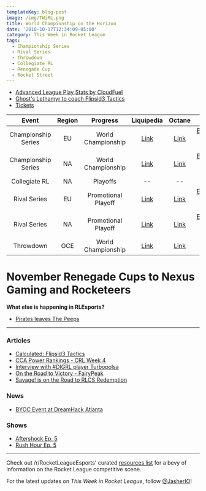 ```yaml
---
templateKey: blog-post
image: /img/TWiRL.png
title: World Championship on the Horizon
date: '2018-10-17T12:34:09-05:00'
category: This Week in Rocket League
tags:
  - Championship Series
  - Rival Series
  - Throwdown
  - Collegiate RL
  - Renegade Cup
  - Rocket Street
---
```


* [Advanced League Play Stats by CloudFuel](https://twitter.com/CloudFuel/status/1052588455253987329)
* [Ghost's Lethamyr to coach Flipsid3 Tactics](https://twitter.com/Lethamyr_RL/status/1052624073837051906)
* [Tickets](https://www.reddit.com/r/RocketLeagueEsports/comments/9op14x/rlcs_world_championship_tickets_megathread/)

| Event | Region | Progress | Liquipedia | Octane | Other |
|:-------------------:|:------:|:--------:|:-------------------------------------------------------------------------------------------------------------------------------:|:-------------------------------------------------------------:|:----------------------------------------------------------------------------------------------------------------------------------------:|
| Championship Series | EU | World Championship | [Link](https://liquipedia.net/rocketleague/Rocket_League_Championship_Series/Season_6/Europe) | [Link](https://octane.gg/event/rlcs-season-six-europe) | [EventVODs](https://eventvods.com/rocket-league/rlcs-europe-season-6?s=0), [Playoff Predictor](https://us.nallen.me/rlcs/eu) |
| Championship Series | NA | World Championship | [Link](https://liquipedia.net/rocketleague/Rocket_League_Championship_Series/Season_6/North_America) | [Link](https://octane.gg/event/rlcs-season-six-north-america) | [EventVODs](https://eventvods.com/rocket-league/rlcs-north-america-season-6?s=0), [Playoff Predictor](https://us.nallen.me/rlcs/na) |
| Collegiate RL | NA | Playoffs | -- | -- | [Tespa](https://compete.tespa.org/tournament/117) |
| Rival Series | EU | Promotional Playoff | [Link](https://liquipedia.net/rocketleague/Rocket_League_Championship_Series/Season_6/Europe/Rocket_League_Rival_Series) | [Link](https://octane.gg/event/rlrs-season-six-europe) | [EventVODs](https://eventvods.com/rocket-league/rlrs-europe-season-6?s=0), [Playoff Predictor](https://us.nallen.me/rlcs/eu/rlrs) |
| Rival Series | NA | Promotional Playoff | [Link](https://liquipedia.net/rocketleague/Rocket_League_Championship_Series/Season_6/North_America/Rocket_League_Rival_Series) | [Link](https://octane.gg/event/rlrs-season-six-north-america) | [EventVODs](https://eventvods.com/rocket-league/rlrs-north-america-season-6?s=0), [Playoff Predictor](https://us.nallen.me/rlcs/na/rlrs) |
| Throwdown | OCE | World Championship| [Link](https://liquipedia.net/rocketleague/Rocket_League_Championship_Series/Season_6/Oceania/League_Play) | [Link](https://octane.gg/event/throwdown-season-six) | [Playoff Predictor](https://us.nallen.me/rlcs/oce) |

# November Renegade Cups to Nexus Gaming and Rocketeers

**What else is happening in RLEsports?**

* [Pirates leaves The Peeps](https://twitter.com/unwise_pirates/status/1051943345109553152)

---

### Articles

* [Calculated: Flipsid3 Tactics](https://www.rocketleagueesports.com/news/calculated--13--flipsid3-tactics/)
* [CCA Power Rankings - CRL Week 4](https://www.reddit.com/r/RocketLeagueEsports/comments/9ohkeo/collegiate_rocket_league_week_4_cca_power_rankings/)
* [Interview with #DIGRL player Turbopolsa](http://team-dignitas.net/articles/news/rocket-league/13044/interview-with-digrl-player-turbopolsa)
* [On the Road to Victory - FairyPeak](https://www.theplayerslobby.com/2812/on-the-road-to-victory-fairy-peak-team-vitality-rocket-league/#.IIXVkQG3ZL)
* [Savage! is on the Road to RLCS Redemption](https://ginx.tv/rocket-league/savage-road-to-rlcs-redemption/)

### News

* [BYOC Event at DreamHack Atlanta](https://www.reddit.com/r/RocketLeagueEsports/comments/9or5le/dreamhack_atlanta_2018_nov_1618_byoc_event_1200/)

### Shows

* [Aftershock Ep. 5](https://www.youtube.com/watch?v=sp8U-lsEvM4)
* [Rush Hour Ep. 5]()

---

Check out /r/RocketLeagueEsports' curated [resources list](https://www.reddit.com/r/RocketLeagueEsports/wiki/links) for a bevy of information on the Rocket League competitive scene.

For the latest updates on *This Week in Rocket League*, follow [@JasherIO](https://twitter.com/JasherIO)!
